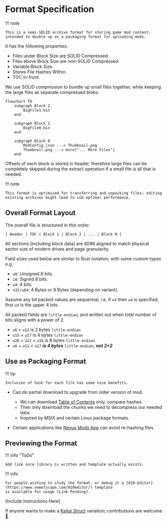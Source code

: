 ﻿# Format Specification

!!! note

    This is a semi-SOLID archive format for storing game mod content; intended to double up as a packaging format for uploading mods.

It has the following properties:  

- Files under Block Size are SOLID Compressed.  
- Files above Block Size are non-SOLID Compressed.  
- Variable Block Size.  
- Stores File Hashes Within.  
- TOC in-front.  

We use SOLID compression to bundle up small files together, while keeping the large files as separate compressed blobs.

```mermaid
flowchart TD
    subgraph Block 2
        BigFile1.bin
    end

    subgraph Block 1
        BigFile0.bin
    end

    subgraph Block 0
        ModConfig.json -.-> Thumbnail.png
        Thumbnail.png -.-> more["... More Files"]        
    end
```

Offsets of each block is stored in header, therefore large files can be completely skipped during the extract operation
if a small file is all that is needed.

!!! note 

    This format is optimized for transferring and unpacking files; editing existing archives might lead to sub-optimal performance.

## Overall Format Layout

The overall file is structured in this order:  

```
| Header | TOC | Block 1 | Block 2 | ... | Block N |
```

All sections [including block data] are 4096 aligned to match physical sector size of modern drives and page granularity.  

Field sizes used below are similar to Rust notation; with some custom types e.g. 

- `u8`: Unsigned 8 bits.  
- `i8`: Signed 8 bits.  
- `u4`: 4 bits.  
- `u32/u64`: 4 Bytes or 8 Bytes (depending on variant).  

Assume any bit packed values are sequential, i.e. if `u4` then `u4` is specified, first `u4` is the upper 4 bits.  

All packed fields are `little-endian`; and written out when total number of bits aligns with a power of 2.  

- `u6` + `u12` is 2 bytes `little-endian`  
- `u15` + `u17` is 4 bytes `little-endian`  
- `u26` + `u22` + `u16` is 8 bytes `little-endian`  
- `u6` + `u11` + `u17` ***is 4 bytes*** `little-endian`, ***not 2+2***  

## Use as Packaging Format

!!! tip

    Inclusion of hash for each file has some nice benefits.

- Can do partial download to upgrade from older version of mod.  
    - We can download [Table of Contents](./Table-Of-Contents.md) only, compare hashes.  
    - Then only download the chunks we need to decompress our needed data.  
    - Inspired by MSIX and certain Linux package formats.  

- Certain applications like [Nexus Mods App](https://github.com/Nexus-Mods/NexusMods.App) can avoid re-hashing files.  

## Previewing the Format

!!! info "ToDo"

    Add link once library is written and template actually exists.

!!! info 

    For people wishing to study the format, or debug it a [010-Editor](https://www.sweetscape.com/010editor/) template 
    is available for usage [Link Pending].  

[Include Instructions Here]

If anyone wants to make a [Kaitai Struct](https://kaitai.io) variation; contributions are welcome 💜.